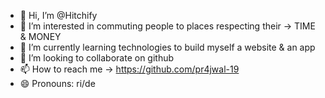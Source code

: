 - 👋 Hi, I’m @Hitchify
- 👀 I’m interested in commuting people to places respecting their -> TIME & MONEY
- 🌱 I’m currently learning technologies to build myself a website & an app
- 💞️ I’m looking to collaborate on github
- 📫 How to reach me -> https://github.com/pr4jwal-19
- 😄 Pronouns: ri/de

<!---
Hitchify/Hitchify is a ✨ special ✨ repository because its `README.md` (this file) appears on your GitHub profile.
You can click the Preview link to take a look at your changes.
--->
